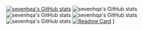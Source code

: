 [![sevenhqa's GitHub stats](https://github-readme-stats.vercel.app/api?username=sevenhqa)](https://github.com/sevenhqa/github-readme-stats)
![sevenhqa's GitHub stats](https://github-readme-stats.vercel.app/api?username=sevenhqa&hide=contribs,prs)
![sevenhqa's GitHub stats](https://github-readme-stats.vercel.app/api?username=sevenhqa&count_private=true)
![sevenhqa's GitHub stats](https://github-readme-stats.vercel.app/api?username=sevenhqa&show_icons=true)
![sevenhqa's GitHub stats](https://github-readme-stats.vercel.app/api?username=sevenhqa&show_icons=true&theme=radical)
[![Readme Card](https://github-readme-stats.vercel.app/api/pin/?username=sevenhqa&repo=github-readme-stats)](https://github.com/sevenhqa/github-readme-stats)
]
